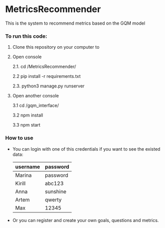 # MetricsRecommender
This is the system to recommend metrics based on the GQM model

### To run this code:

1. Clone this repository on your computer to <path>
2. Open console   
   
    2.1. cd <path>/MetricsRecommender/
   
    2.2 pip install -r requirements.txt
   
    2.3. python3 manage.py runserver
3. Open another console 
   
   3.1 cd <path>/gqm_interface/
   
   3.2 npm install
   
   3.3 npm start
   
### How to use

* You can login with one of this credentials if you want to see the existed data:

    |username|password|
    |-----|--------|
    |Marina|password|
    |Kirill|abc123| 
    |Anna|sunshine|
    |Artem|qwerty|
    |Max|12345|
* Or you can register and create your own goals, questions and metrics.